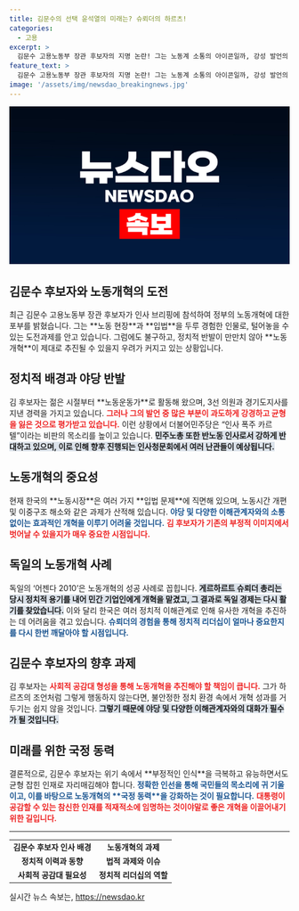 ```yaml
---
title: 김문수의 선택 윤석열의 미래는? 슈뢰더의 하르츠!
categories:
  - 고용
excerpt: >
  김문수 고용노동부 장관 후보자의 지명 논란! 그는 노동계 소통의 아이콘일까, 강성 발언의 화수분일까? 노동개혁의 성공 여부는 그의 손에 달렸다. 클릭해 그의 과거와 앞으로의 책임을 탐색해보세요!
feature_text: >
  김문수 고용노동부 장관 후보자의 지명 논란! 그는 노동계 소통의 아이콘일까, 강성 발언의 화수분일까? 노동개혁의 성공 여부는 그의 손에 달렸다. 클릭해 그의 과거와 앞으로의 책임을 탐색해보세요!
image: '/assets/img/newsdao_breakingnews.jpg'
---
```


<p><img src="/assets/img/newsdao_breakingnews.jpg" alt="ranknews 속보" /></p>

<h2 data-ke-size="size26">김문수 후보자와 노동개혁의 도전</h2>

<p data-ke-size="size16">최근 김문수 고용노동부 장관 후보자가 인사 브리핑에 참석하여 정부의 노동개혁에 대한 포부를 밝혔습니다. 그는 **노동 현장**과 **입법**을 두루 경험한 인물로, 털어놓을 수 있는 도전과제를 안고 있습니다. 그럼에도 불구하고, 정치적 반발이 만만치 않아 **노동개혁**이 제대로 추진될 수 있을지 우려가 커지고 있는 상황입니다.</p>

<p data-ke-size="size16"></p>

<h2 data-ke-size="size26">정치적 배경과 야당 반발</h2>

<p data-ke-size="size16">김 후보자는 젊은 시절부터 **노동운동가**로 활동해 왔으며, 3선 의원과 경기도지사를 지낸 경력을 가지고 있습니다. <b><span style="color: #ee2323;">그러나 그의 발언 중 많은 부분이 과도하게 강경하고 균형을 잃은 것으로 평가받고 있습니다.</span></b> 이런 상황에서 더불어민주당은 “인사 폭주 카르텔”이라는 비판의 목소리를 높이고 있습니다. <b><span style="background-color: #21538527;">민주노총 또한 반노동 인사로서 강하게 반대하고 있으며, 이로 인해 향후 진행되는 인사청문회에서 여러 난관들이 예상됩니다.</span></b></p>

<p data-ke-size="size16"></p>

<h2 data-ke-size="size26">노동개혁의 중요성</h2>

<p data-ke-size="size16">현재 한국의 **노동시장**은 여러 가지 **입법 문제**에 직면해 있으며, 노동시간 개편 및 이중구조 해소와 같은 과제가 산적해 있습니다. <b><span style="color: #1a5490;">야당 및 다양한 이해관계자와의 소통 없이는 효과적인 개혁을 이루기 어려울 것입니다.</span></b> <b><span style="color: #ee2323;">김 후보자가 기존의 부정적 이미지에서 벗어날 수 있을지가 매우 중요한 시점입니다.</span></b></p>

<p data-ke-size="size16"></p>

<h2 data-ke-size="size26">독일의 노동개혁 사례</h2>

<p data-ke-size="size16">독일의 ‘어젠다 2010’은 노동개혁의 성공 사례로 꼽힙니다. <b><span style="background-color: #21538527;">게르하르트 슈뢰더 총리는 당시 정치적 용기를 내어 민간 기업인에게 개혁을 맡겼고, 그 결과로 독일 경제는 다시 활기를 찾았습니다.</span></b> 이와 달리 한국은 여러 정치적 이해관계로 인해 유사한 개혁을 추진하는 데 어려움을 겪고 있습니다. <b><span style="color: #1a5490;">슈뢰더의 경험을 통해 정치적 리더십이 얼마나 중요한지를 다시 한번 깨달아야 할 시점입니다.</span></b></p>

<p data-ke-size="size16"></p>

<h2 data-ke-size="size26">김문수 후보자의 향후 과제</h2>

<p data-ke-size="size16">김 후보자는 <b><span style="color: #ee2323;">사회적 공감대 형성을 통해 노동개혁을 추진해야 할 책임이 큽니다.</span></b> 그가 하르츠의 조언처럼 그렇게 행동하지 않는다면, 불안정한 정치 환경 속에서 개혁 성과를 거두기는 쉽지 않을 것입니다. <b><span style="background-color: #21538527;">그렇기 때문에 야당 및 다양한 이해관계자와의 대화가 필수가 될 것입니다.</span></b></p>

<p data-ke-size="size16"></p>

<h2 data-ke-size="size26">미래를 위한 국정 동력</h2>

<p data-ke-size="size16">결론적으로, 김문수 후보자는 위기 속에서 **부정적인 인식**을 극복하고 유능하면서도 균형 잡힌 인재로 자리매김해야 합니다. <b><span style="color: #1a5490;">정확한 인선을 통해 국민들의 목소리에 귀 기울이고, 이를 바탕으로 노동개혁의 **국정 동력**을 강화하는 것이 필요합니다.</span></b> <b><span style="color: #ee2323;">대통령이 공감할 수 있는 참신한 인재를 적재적소에 임명하는 것이야말로 좋은 개혁을 이끌어내기 위한 길입니다.</span></b></p>

<p data-ke-size="size16"></p>

<hr>

<table style="width: 100%;">
    <tr>
        <td style="text-align: center; height: 17px;"><b>김문수 후보자 인사 배경</b></td>
        <td style="text-align: center; height: 17px;"><b>노동개혁의 과제</b></td>
    </tr>
    <tr>
        <td style="text-align: center; height: 17px;"><b>정치적 이력과 동향</b></td>
        <td style="text-align: center; height: 17px;"><b>법적 과제와 이슈</b></td>
    </tr>
    <tr>
        <td style="text-align: center; height: 17px;"><b>사회적 공감대 필요성</b></td>
        <td style="text-align: center; height: 17px;"><b>정치적 리더십의 역할</b></td>
    </tr>
</table>

<p data-ke-size="size16"></p>
실시간 뉴스 속보는, <a href="https://newsdao.kr" rel="dofollow">https://newsdao.kr</a>


